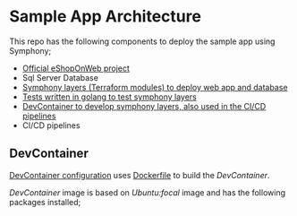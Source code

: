 # Sample App Architecture

This repo has the following components to deploy the sample app using Symphony;

- [Official eShopOnWeb project](./apps/eShopOnWeb/)
- Sql Server Database
- [Symphony layers (Terraform modules) to deploy web app and database](./terraform/)
- [Tests written in golang to test symphony layers](./test)
- [DevContainer to develop symphony layers, also used in the CI/CD pipelines](./devcontainer)
- CI/CD pipelines

## DevContainer

[DevContainer configuration](./.devcontainer/devcontainer.json) uses [Dockerfile](./.devcontainer/Dockerfile) to build the _DevContainer_.

_DevContainer_ image is based on _Ubuntu:focal_ image and has the following packages installed;

